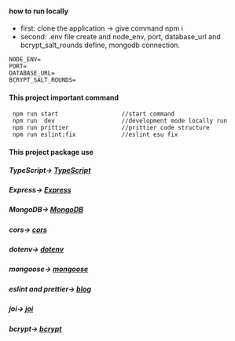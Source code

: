 #### how to run locally
* first: clone the application -> give command npm i
* second: .env file create and node_env, port, database_url and bcrypt_salt_rounds define, mongodb connection.
```
NODE_ENV=
PORT=
DATABASE_URL=
BCRYPT_SALT_ROUNDS=
```
#### This project important command
```
 npm run start                  //start command
 npm run  dev                   //development mode locally run
 npm run prittier               //prittier code structure
 npm run eslint:fix             //eslint esu fix
```
#### This project package use
##### TypeScript->  [TypeScript](https://www.typescriptlang.org/download)
#####  Express->  [Express](https://expressjs.com/en/starter/hello-world.html)
#####  MongoDB->  [MongoDB](https://account.mongodb.com/account/login?n=%2Fv2%2F65204b5a8bd2d3131c13c6e1&nextHash=%23clusters%2Fconnect%3FclusterId%3DCluster0)
#####  cors->  [cors](https://www.npmjs.com/package/cors)
#####  dotenv->  [dotenv](https://www.npmjs.com/package/dotenv)
#####  mongoose->  [mongoose](https://mongoosejs.com/docs/middleware.html)
#####  eslint and prettier->  [blog](https://blog.logrocket.com/linting-typescript-eslint-prettier/)
#####  joi->  [joi](https://joi.dev/api/?v=17.9.1#defaultsmodifier)
#####  bcrypt->  [bcrypt](https://www.npmjs.com/package/bcrypt)